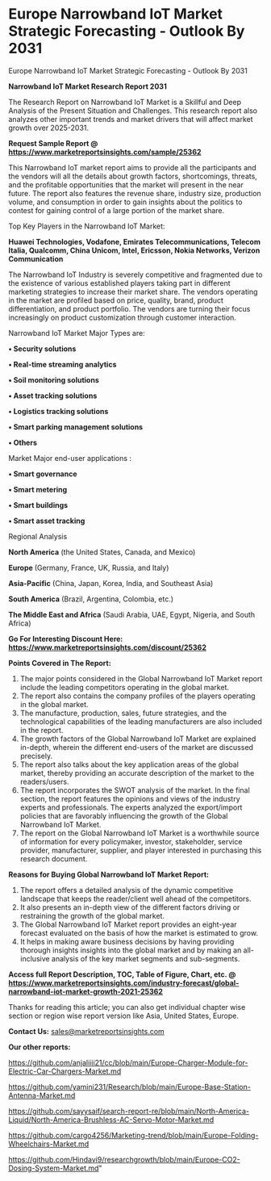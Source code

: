 # Europe Narrowband IoT Market Strategic Forecasting - Outlook By 2031
 Europe Narrowband IoT Market Strategic Forecasting - Outlook By 2031

<strong>Narrowband IoT Market Research Report 2031</strong>

The Research Report on Narrowband IoT Market is a Skillful and Deep Analysis of the Present Situation and Challenges. This research report also analyzes other important trends and market drivers that will affect market growth over 2025-2031.

<strong>Request Sample Report @ <a href=https://www.marketreportsinsights.com/sample/25362>https://www.marketreportsinsights.com/sample/25362</a></strong>

This Narrowband IoT market report aims to provide all the participants and the vendors will all the details about growth factors, shortcomings, threats, and the profitable opportunities that the market will present in the near future. The report also features the revenue share, industry size, production volume, and consumption in order to gain insights about the politics to contest for gaining control of a large portion of the market share.

Top Key Players in the Narrowband IoT Market:

<strong>Huawei Technologies, Vodafone, Emirates Telecommunications, Telecom Italia, Qualcomm, China Unicom, Intel, Ericsson, Nokia Networks, Verizon Communication</strong>

The Narrowband IoT Industry is severely competitive and fragmented due to the existence of various established players taking part in different marketing strategies to increase their market share. The vendors operating in the market are profiled based on price, quality, brand, product differentiation, and product portfolio. The vendors are turning their focus increasingly on product customization through customer interaction.

Narrowband IoT Market Major Types are:

<strong>• Security solutions

• Real-time streaming analytics

• Soil monitoring solutions

• Asset tracking solutions

• Logistics tracking solutions

• Smart parking management solutions

• Others</strong>

Market Major end-user applications :

<strong>• Smart governance

• Smart metering

• Smart buildings

• Smart asset tracking</strong>

Regional Analysis

</u><strong><b>North America</b></strong> (the United States, Canada, and Mexico)

<strong><b>Europe </b></strong>(Germany, France, UK, Russia, and Italy)

<strong><b>Asia-Pacific</b></strong> (China, Japan, Korea, India, and Southeast Asia)

<strong><b>South America</b></strong> (Brazil, Argentina, Colombia, etc.)

<strong><b>The Middle East and Africa</b></strong> (Saudi Arabia, UAE, Egypt, Nigeria, and South Africa)

<strong>Go For Interesting Discount Here: <a href=https://www.marketreportsinsights.com/discount/25362>https://www.marketreportsinsights.com/discount/25362</a></strong>

<strong>Points Covered in The Report:</strong>
<ol>
  <li>The major points considered in the Global Narrowband IoT Market report include the leading competitors operating in the global market.</li>
  <li>The report also contains the company profiles of the players operating in the global market.</li>
  <li>The manufacture, production, sales, future strategies, and the technological capabilities of the leading manufacturers are also included in the report.</li>
  <li>The growth factors of the Global Narrowband IoT Market are explained in-depth, wherein the different end-users of the market are discussed precisely.</li>
  <li>The report also talks about the key application areas of the global market, thereby providing an accurate description of the market to the readers/users.</li>
  <li>The report incorporates the SWOT analysis of the market. In the final section, the report features the opinions and views of the industry experts and professionals. The experts analyzed the export/import policies that are favorably influencing the growth of the Global Narrowband IoT Market.</li>
  <li>The report on the Global Narrowband IoT Market is a worthwhile source of information for every policymaker, investor, stakeholder, service provider, manufacturer, supplier, and player interested in purchasing this research document.</li>
</ol>
<strong>Reasons for Buying Global Narrowband IoT Market Report:</strong>

<ol>
  <li>The report offers a detailed analysis of the dynamic competitive landscape that keeps the reader/client well ahead of the competitors.</li>
  <li>It also presents an in-depth view of the different factors driving or restraining the growth of the global market.</li>
  <li>The Global Narrowband IoT Market report provides an eight-year forecast evaluated on the basis of how the market is estimated to grow.</li>
  <li>It helps in making aware business decisions by having providing thorough insights insights into the global market and by making an all-inclusive analysis of the key market segments and sub-segments.</li>
</ol>
<strong>Access full Report Description, TOC, Table of Figure, Chart, etc. @ <a href=https://www.marketreportsinsights.com/industry-forecast/global-narrowband-iot-market-growth-2021-25362>https://www.marketreportsinsights.com/industry-forecast/global-narrowband-iot-market-growth-2021-25362</a></strong>


Thanks for reading this article; you can also get individual chapter wise section or region wise report version like Asia, United States, Europe.

<strong>Contact Us:</strong>
sales@marketreportsinsights.com

<strong>Our other reports:</strong>

<a href=https://github.com/anjaliiii21/cc/blob/main/Europe-Charger-Module-for-Electric-Car-Chargers-Market.md>https://github.com/anjaliiii21/cc/blob/main/Europe-Charger-Module-for-Electric-Car-Chargers-Market.md</a>

<a href=https://github.com/yamini231/Research/blob/main/Europe-Base-Station-Antenna-Market.md>https://github.com/yamini231/Research/blob/main/Europe-Base-Station-Antenna-Market.md</a>

<a href=https://github.com/sayysaif/search-report-re/blob/main/North-America-Liquid/North-America-Brushless-AC-Servo-Motor-Market.md>https://github.com/sayysaif/search-report-re/blob/main/North-America-Liquid/North-America-Brushless-AC-Servo-Motor-Market.md</a>

<a href=https://github.com/cargo4256/Marketing-trend/blob/main/Europe-Folding-Wheelchairs-Market.md>https://github.com/cargo4256/Marketing-trend/blob/main/Europe-Folding-Wheelchairs-Market.md</a>

<a href=https://github.com/Hindavi9/researchgrowth/blob/main/Europe-CO2-Dosing-System-Market.md>https://github.com/Hindavi9/researchgrowth/blob/main/Europe-CO2-Dosing-System-Market.md</a>"
